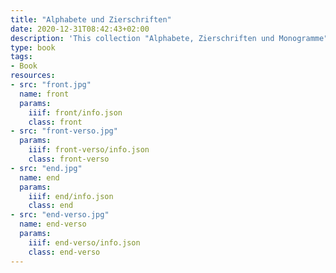 ```yaml
---
title: "Alphabete und Zierschriften"
date: 2020-12-31T08:42:43+02:00
description: 'This collection "Alphabete, Zierschriften und Monogramme", published around 1894 by F. Bartholomäus, Erfurt. <a class="worldcat" href="http://www.worldcat.org/oclc/250533803">&nbsp;</a>'
type: book
tags:
- Book
resources:
- src: "front.jpg"
  name: front
  params:
    iiif: front/info.json
    class: front
- src: "front-verso.jpg"
  params:
    iiif: front-verso/info.json
    class: front-verso
- src: "end.jpg"
  name: end
  params:
    iiif: end/info.json
    class: end
- src: "end-verso.jpg"
  name: end-verso
  params:
    iiif: end-verso/info.json
    class: end-verso
---
```

